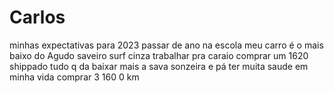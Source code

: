# Carlos
minhas expectativas para  2023
passar de ano na escola
meu carro é o mais baixo do Agudo
saveiro surf cinza
trabalhar pra caraio
comprar um 1620 shippado tudo q da
baixar mais a sava
sonzeira e pá
ter muita saude em minha vida
comprar 3 160 0 km

